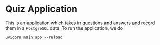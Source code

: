 # Quiz Application

This is an application which takes in questions and answers and record them in a `PostgreSQL` data. To run the application, we do

```
uvicorn main:app --reload
```